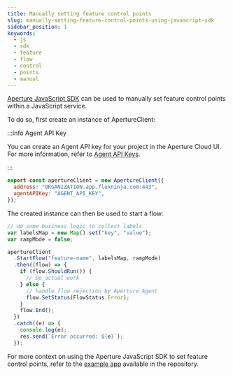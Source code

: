 ```yaml
---
title: Manually setting feature control points
slug: manually-setting-feature-control-points-using-javascript-sdk
sidebar_position: 1
keywords:
  - js
  - sdk
  - feature
  - flow
  - control
  - points
  - manual
---
```


[Aperture JavaScript SDK](https://www.npmjs.com/package/@fluxninja/aperture-js)
can be used to manually set feature control points within a JavaScript service.

To do so, first create an instance of ApertureClient:

:::info Agent API Key

You can create an Agent API key for your project in the Aperture Cloud UI. For
more information, refer to
[Agent API Keys](/get-started/agent-api-keys/agent-api-keys.md).

:::

```javascript
export const apertureClient = new ApertureClient({
  address: "ORGANIZATION.app.fluxninja.com:443",
  agentAPIKey: "AGENT_API_KEY",
});
```

The created instance can then be used to start a flow:

```javascript
// do some business logic to collect labels
var labelsMap = new Map().set("key", "value");
var rampMode = false;

apertureClient
  .StartFlow("feature-name", labelsMap, rampMode)
  .then((flow) => {
    if (flow.ShouldRun()) {
      // Do actual work
    } else {
      // handle flow rejection by Aperture Agent
      flow.SetStatus(FlowStatus.Error);
    }
    flow.End();
  })
  .catch((e) => {
    console.log(e);
    res.send(`Error occurred: ${e}`);
  });
```

For more context on using the Aperture JavaScript SDK to set feature control
points, refer to the [example app][example] available in the repository.

[example]: https://github.com/fluxninja/aperture-js/tree/main/example
